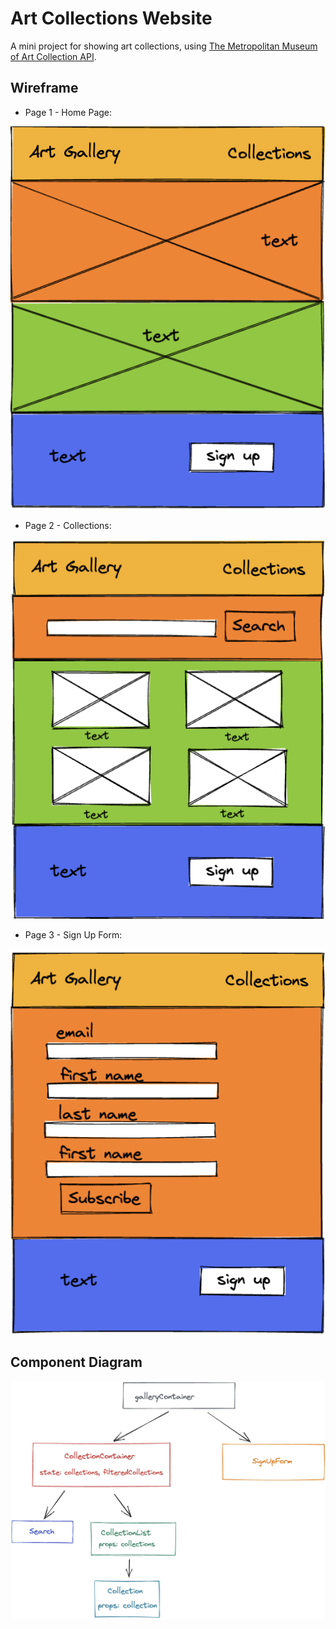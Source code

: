 # Art Collections Website

A mini project for showing art collections, using [The Metropolitan Museum of Art Collection API](https://metmuseum.github.io/).

## Wireframe

- Page 1 - Home Page:

![img](https://github.com/YoyoMai98/react_art_collections/blob/main/wireframe/wireframe_p1.png)

- Page 2 - Collections:

![img](https://github.com/YoyoMai98/react_art_collections/blob/main/wireframe/wireframe_p2.png)

- Page 3 - Sign Up Form:

![img](https://github.com/YoyoMai98/react_art_collections/blob/main/wireframe/wireframe_p3.png)

## Component Diagram

![img](https://github.com/YoyoMai98/react_art_collections/blob/main/component_diagram.png)